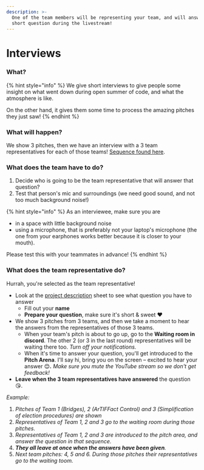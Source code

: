 ```yaml
---
description: >-
  One of the team members will be representing your team, and will answer a
  short question during the livestream!
---
```


# Interviews

### What?

{% hint style="info" %}
We give short interviews to give people some insight on what went down during open summer of code, and what the atmosphere is like.

On the other hand, it gives them some time to process the amazing pitches they just saw!
{% endhint %}

### What will happen?

We show 3 pitches, then we have an interview with a 3 team representatives for each of those teams! [Sequence found here](https://docs.google.com/spreadsheets/d/1LEOFnsOYX1sOJuNBzhD277bCgdci9O_vAOphsx2vnGE/edit?usp=sharing).

### What does the team have to do?

1. Decide who is going to be the team representative that will answer that question?
2. Test that person's mic and surroundings \(we need good sound, and not too much background noise!\)

{% hint style="info" %}
As an interviewee, make sure you are  
- in a space with little background noise  
- using a microphone, that is preferably not your laptop's microphone \(the one from your earphones works better because it is closer to your mouth\).  
  
Please test this with your teammates in advance!
{% endhint %}

### What does the team representative do?

Hurrah, you're selected as the team representative!

* Look at the [project description](https://docs.google.com/spreadsheets/d/1LEOFnsOYX1sOJuNBzhD277bCgdci9O_vAOphsx2vnGE/edit?usp=sharing) sheet to see what question you have to answer
  * Fill out your **name**
  * **Prepare your question**, make sure it's short & sweet ♥️
* We show 3 pitches from 3 teams, and then we take a moment to hear the answers from the representatives of those 3 teams.
  * When your team's pitch is about to go up, go to the **Waiting room in discord**. The other 2 \(or 3 in the last round\) representatives will be waiting there too. _Turn off your notifications._
  * When it's time to answer your question, you'll get introduced to the **Pitch Arena**. I'll say hi, bring you on the screen – excited to hear your answer 😊**.**  _Make sure you mute the YouTube stream so we don't get feedback!_
* **Leave when the 3 team representatives have answered** the question 😘.

_Example:_

1. _Pitches of Team 1 \(Bridges\), 2 \(ArTIFFact Control\) and 3 \(Simplification of election procedures\) are shown_
2. _Representatives of Team 1, 2 and 3 go to the waiting room during those pitches._
3. _Representatives of Team 1, 2 and 3 are introduced to the pitch area, and answer the question in that sequence._
4. _**They all leave at once when the answers have been given**._
5. _Next team pitches: 4, 5 and 6. During those pitches their representatives go to the waiting toom._

